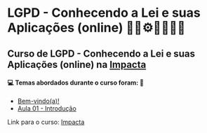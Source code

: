 # LGPD - Conhecendo a Lei e suas Aplicações (online) 🤖🎲⚙️🤯👨🏻‍💻
## Curso de LGPD - Conhecendo a Lei e suas Aplicações (online) na [Impacta](https://www.impacta.com.br/cursos/lgpd-conhecendo-a-lei-e-suas-aplicacoes-online)
#### 💻 Temas abordados durante o curso foram: 🚀

- [Bem-vindo(a)!](https://github.com/romulovieira777/LGPD_Conhecendo_a_Lei_e_suas_Aplicacoes_Online/tree/main/Bem_Vindo)
- [Aula 01 - Introdução]()

Link para o curso: [Impacta](https://www.impacta.com.br/cursos/lgpd-conhecendo-a-lei-e-suas-aplicacoes-online)